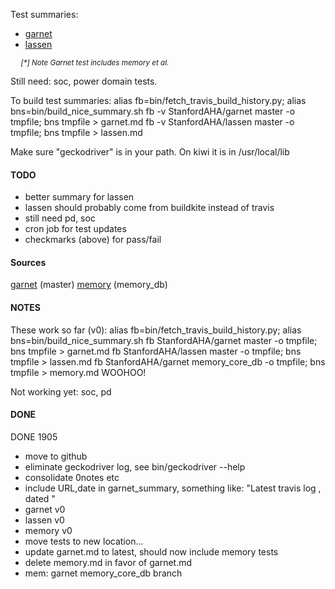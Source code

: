 Test summaries:
* [garnet](garnet.md\[*\])
* [lassen](lassen.md)

<small><i>
&nbsp;&nbsp;&nbsp;&nbsp; [*] Note Garnet test includes memory et al.
</i></small>

Still need: soc, power domain tests.

To build test summaries:
  alias fb=bin/fetch_travis_build_history.py; alias bns=bin/build_nice_summary.sh
  fb -v StanfordAHA/garnet master -o tmpfile; bns tmpfile > garnet.md
  fb -v StanfordAHA/lassen master -o tmpfile; bns tmpfile > lassen.md


Make sure "geckodriver" is in your path. On kiwi it is in /usr/local/lib

#### TODO
- better summary for lassen
- lassen should probably come from buildkite instead of travis
- still need pd, soc
- cron job for test updates
- checkmarks (above) for pass/fail



#### Sources
[garnet](https://travis-ci.com/StanfordAHA/garnet/branches) (master)
[memory](https://travis-ci.com/StanfordAHA/garnet/branches) (memory_db)



#### NOTES
These work so far (v0):
  alias fb=bin/fetch_travis_build_history.py; alias bns=bin/build_nice_summary.sh
  fb StanfordAHA/garnet master -o tmpfile; bns tmpfile > garnet.md
  fb StanfordAHA/lassen master -o tmpfile; bns tmpfile > lassen.md
  fb StanfordAHA/garnet memory_core_db -o tmpfile; bns tmpfile > memory.md WOOHOO!

Not working yet: soc, pd


#### DONE

DONE 1905
- move to github
- eliminate geckodriver log, see bin/geckodriver --help
- consolidate 0notes etc
- include URL,date in garnet_summary, something like:
  "Latest travis log <url>, dated <date>"
- garnet v0
- lassen v0
- memory v0
- move tests to new location...
- update garnet.md to latest, should now include memory tests
- delete memory.md in favor of garnet.md
- mem: garnet memory_core_db branch


</pre>








